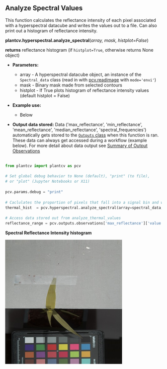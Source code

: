 ## Analyze Spectral Values 

This function calculates the reflectance intensity of each pixel associated with a hyperspectral datacube and writes 
the values out to a file. Can also print out a histogram of reflectance intensity.

**plantcv.hyperspectral.analyze_spectral**(*array, mask, histplot=False*)

**returns** reflectance histogram (if `histplot=True`, otherwise returns None object)

- **Parameters:**
    - array         - A hyperspectral datacube object, an instance of the `Spectral_data` class (read in with [pcv.readimage](read_image.md) with `mode='envi'`)
    - mask          - Binary mask made from selected contours
    - histplot      - If True plots histogram of reflectance intensity values (default histplot = False)

- **Example use:**
    - Below
    
- **Output data stored:** Data ('max_reflectance', 'min_reflectance', 'mean_reflectance', 'median_reflectance', 'spectral_frequencies') automatically gets stored to the 
    [`Outputs` class](outputs.md) when this function is ran. 
    These data can always get accessed during a workflow (example below). For more detail about data output see [Summary of Output Observations](output_measurements.md#summary-of-output-observations)

```python

from plantcv import plantcv as pcv

# Set global debug behavior to None (default), "print" (to file), 
# or "plot" (Jupyter Notebooks or X11)

pcv.params.debug = "print"

# Caclulates the proportion of pixels that fall into a signal bin and writes the values to a file. Also provides a histogram of this data
thermal_hist  = pcv.hyperspectral.analyze_spectral(array=spectral_data, mask=mask, histplot=True)

# Access data stored out from analyze_thermal_values
reflectance_range = pcv.outputs.observations['max_reflectance']['value'] - pcv.outputs.observations['min_reflectance']['value']

```

**Spectral Reflectance Intensity histogram**

![Screenshot](img/tutorial_images/hyperspectral/pseudo_rgb.jpg)
